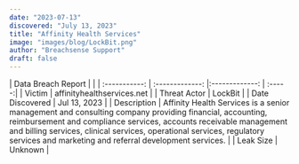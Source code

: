 ```yaml
---
date: "2023-07-13"
discovered: "July 13, 2023"
title: "Affinity Health Services"
image: "images/blog/LockBit.png"
author: "Breachsense Support"
draft: false
---
```


| Data Breach Report           |              | 
| :-----------: | :-------------:     |:-------------:    | :-----:|
| Victim      | affinityhealthservices.net      | 
| Threat Actor      | LockBit      | 
| Date Discovered      | Jul 13, 2023      | 
| Description      | Affinity Health Services is a senior management and consulting company providing financial, accounting, reimbursement and compliance services, accounts receivable management and billing services, clinical services, operational services, regulatory services and marketing and referral development services.      | 
| Leak Size      | Unknown      | 


